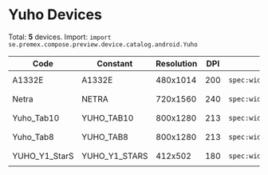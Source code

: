 # Yuho Devices

Total: **5** devices. Import: `import se.premex.compose.preview.device.catalog.android.Yuho`

| Code | Constant | Resolution | DPI | Compose Spec | Preview Usage |
|------|----------|------------|-----|-------------|---------------|
| A1332E | A1332E | 480x1014 | 200 | `spec:width=480px,height=1014px,dpi=200` | `@Preview(device = Yuho.A1332E)` |
| Netra | NETRA | 720x1560 | 240 | `spec:width=720px,height=1560px,dpi=240` | `@Preview(device = Yuho.NETRA)` |
| Yuho_Tab10 | YUHO_TAB10 | 800x1280 | 213 | `spec:width=800px,height=1280px,dpi=213` | `@Preview(device = Yuho.YUHO_TAB10)` |
| Yuho_Tab8 | YUHO_TAB8 | 800x1280 | 213 | `spec:width=800px,height=1280px,dpi=213` | `@Preview(device = Yuho.YUHO_TAB8)` |
| YUHO_Y1_StarS | YUHO_Y1_STARS | 412x502 | 180 | `spec:width=412px,height=502px,dpi=180` | `@Preview(device = Yuho.YUHO_Y1_STARS)` |

<!-- Generated automatically. Do not edit manually. -->
